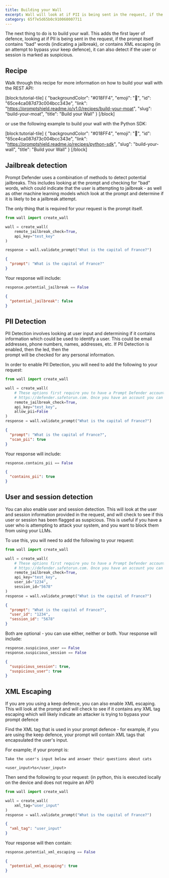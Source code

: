 ```yaml
---
title: Building your Wall
excerpt: Wall will look at if PII is being sent in the request, if the prompt itself contains "bad" words (indicating a jailbreak), or contains XML escaping (in an attempt to bypass your keep defence), it can also detect if the user or session is marked as suspicious.
category: 65f7e5d65b0c910060007711
---
```


The next thing to do is to build your wall. This adds the first layer of defence, looking at if PII is being sent in the
request, if the prompt itself contains "bad" words (indicating a jailbreak), or contains XML escaping (in an attempt to
bypass
your keep defence), it can also detect if the user or session is marked as suspicious.

## Recipe

Walk through this recipe for more information on how to build your wall with the REST API:

[block:tutorial-tile]
{
"backgroundColor": "#018FF4",
"emoji": "🦉",
"id": "65ce4ca087d73c004bcc343e",
"link": "https://promptshield.readme.io/v1.0/recipes/build-your-moat",
"slug": "build-your-moat",
"title": "Build your Wall"
}
[/block]

or use the following example to build your wall with the Python SDK:

[block:tutorial-tile]
{
"backgroundColor": "#018FF4",
"emoji": "🦉",
"id": "65ce4ca087d73c004bcc343e",
"link": "https://promptshield.readme.io/recipes/python-sdk",
"slug": "build-your-wall",
"title": "Build your Wall"
}
[/block]

## Jailbreak detection

Prompt Defender uses a combination of methods to detect potential jailbreaks. This includes looking at the prompt and
checking for "bad" words, which could indicate that the user is attempting to jailbreak - as well as other machine
learning models which look at the prompt and determine if it is likely to be a jailbreak attempt.

The only thing that is required for your request is the prompt itself.

```python 
from wall import create_wall

wall = create_wall(
    remote_jailbreak_check=True,
    api_key="test_key"
)

response = wall.validate_prompt("What is the capital of France?")
```
```json
{
  "prompt": "What is the capital of France?"
}
```

Your response will include:

```python
response.potential_jailbreak == False
```
```json
{
  "potential_jailbreak": false
}
```

## PII Detection

PII Detection involves looking at user input and determining if it contains information which could be used to identify
a user. This could be email addresses, phone numbers, names, addresses, etc. If PII Detection is enabled, then the
led, then the  
prompt will be checked for any personal information.

In order to enable PII Detection, you will need to add the following to your request:

```python
from wall import create_wall

wall = create_wall(
    # These options first require you to have a Prompt Defender account which you can sign up for at
    # https://defender.safetorun.com. Once you have an account you can get an API key  to use with the wall.
    remote_jailbreak_check=True,
    api_key="test_key",
    allow_pii=False
)
response = wall.validate_prompt("What is the capital of France?")
```
```json
{
  "prompt": "What is the capital of France?",
  "scan_pii": true
}
```


Your response will include:

```python
response.contains_pii == False
```
```json
{
  "contains_pii": true
}
```

## User and session detection

You can also enable user and session detection. This will look at the user and session information provided in the
request, and will check to see if this user or session has been flagged as suspicious. This is useful if you have a user
who is attempting to attack your system, and you want to block them from using your LLMs.

To use this, you will need to add the following to your request:


```python
from wall import create_wall

wall = create_wall(
    # These options first require you to have a Prompt Defender account which you can sign up for at
    # https://defender.safetorun.com. Once you have an account you can get an API key  to use with the wall.
    remote_jailbreak_check=True,
    api_key="test_key",
    user_id="1234",
    session_id="5678"
)
response = wall.validate_prompt("What is the capital of France?")
```
```json
{
  "prompt": "What is the capital of France?",
  "user_id": "1234",
  "session_id": "5678"
}
```

Both are optional - you can use either, neither or both. Your response will include:

```python
response.suspicious_user == False
response.suspicious_session == False
```
```json
{
  "suspicious_session": true,
  "suspicious_user": true
}
```

## XML Escaping

If you are you using a keep defence, you can also enable XML escaping. This will look at the prompt and will check to
see if it contains any XML tag escaping which will likely indicate an attacker is trying to bypass your prompt defence

Find the XML tag that is used in your prompt defence - for example, if you are using the keep defence, your prompt will
contain XML tags that encapsulated the user's input.

For example; if your prompt is:

```
Take the user's input below and answer their questions about cats 

<user_input>%s</user_input>
```

Then send the following to your request: (in python, this is executed locally on the device and does not require an API)

```python
from wall import create_wall

wall = create_wall(
    xml_tag="user_input"
)
response = wall.validate_prompt("What is the capital of France?")
```
```json
{
  "xml_tag": "user_input"
}
```

Your response will then contain:

```python
response.potential_xml_escaping == False
```
```json
{
  "potential_xml_escaping": true
}
```
